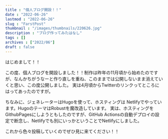 ```yaml
---
title : "個人ブログ開設！！"
date : "2022-06-26"
lastmod : "2022-06-26"
slug : "FarstPost" 
thumbnail : "/images/thumbnails/220626.jpg"
description : "ブログ作ってみたはなし"
tags : []
archives : ["2022/06"]
draft : false
---
```


はじめまして！！

この度、個人ブログを開設しました！！制作は昨年の11月頃から始めたのですが、なんかちがうなーと作り直しを重ね、このままでは公開しないまま消えていくと思い、この度公開しました。
実は4月頃からTwitterのリンクってところにはってあったのですが。

ちなみに、ジェネレーターはHugoを使って、ホスティングは Netlifyでやっています。HugoのテーマはRobustを魔改造しています。
実は、ホスティングをGithubPagesにしようともしたのですが、GitHub Actionsの自動デプロイの設定で断念し、Netlifyでも別にいっかということでNetlifyにしました。 

これから色々投稿していくのでぜひ見に来てください！！